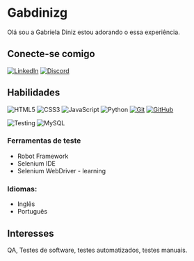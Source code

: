 # Gabdinizg

Olá sou a Gabriela Diniz estou adorando o essa experiência.

## Conecte-se comigo

[![LinkedIn](https://img.shields.io/badge/LinkedIn-000?style=for-the-badge&logo=linkedin&logoColor=0E76A8)](https://www.linkedin.com/in/gabriela-diniz-galvani-903783224/)
[![Discord](https://img.shields.io/badge/Discord-000?style=for-the-badge&logo=discord)](https://www.discord.com/in/.gabrieladiniz/)

## Habilidades

![HTML5](https://img.shields.io/badge/HTML5-000?style=for-the-badge&logo=html5) ![CSS3](https://img.shields.io/badge/CSS3-000?style=for-the-badge&logo=css3&logoColor=264CE4)
![JavaScript](https://img.shields.io/badge/JavaScript-000?style=for-the-badge&logo=javascript)
![Python](https://img.shields.io/badge/Python-000?style=for-the-badge&logo=python) [![Git](https://img.shields.io/badge/Git-000?style=for-the-badge&logo=git&logoColor=E94D5F)](https://git-scm.com/doc)
[![GitHub](https://img.shields.io/badge/GitHub-000?style=for-the-badge&logo=github&logoColor=30A3DC)](https://docs.github.com/)

![Testing](https://img.shields.io/badge/Testing-%23282C34.svg?style=for-the-badge&logo=testing-library) ![MySQL](https://img.shields.io/badge/MySQL-%23282C34.svg?style=for-the-badge&logo=mysql)

### Ferramentas de teste

- Robot Framework
- Selenium IDE
- Selenium WebDriver - learning

### Idiomas:

- Inglês
- Português

## Interesses

QA, Testes de software, testes automatizados, testes manuais.
